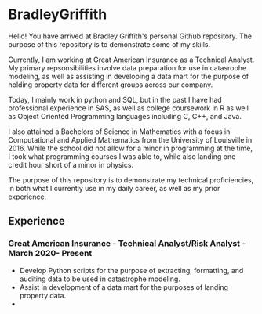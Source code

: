 # BradleyGriffith

Hello! You have arrived at Bradley Griffith's personal Github repository. 
The purpose of this repository is to demonstrate some of my skills. 

Currently, I am working at Great American Insurance as a Technical Analyst.
My primary repsonsibilities involve data preparation for use in catasrophe modeling, as well as assisting in developing a data mart for the purpose of holding property data for different groups across our company.

Today, I mainly work in python and SQL, but in the past I have had professional experience in SAS, as well as college coursework in R as well as Object Oriented Programming languages including C, C++, and Java.

I also attained a Bachelors of Science in Mathematics with a focus in Computational and Applied Mathematics from the University of Louisville in 2016. While the school did not allow for a minor in programming at the time, I took what programming courses I was able to, while also landing one credit hour short of a minor in physics.

The purpose of this repository is to demonstrate my technical proficiencies, in both what I currently use in my daily career, as well as my prior experience. 

## Experience

### Great American Insurance - Technical Analyst/Risk Analyst - March 2020- Present

* Develop Python scripts for the purpose of extracting, formatting, and auditing data to be used in catastrophe modeling. 
* Assist in development of a data mart for the purposes of landing property data.
* 
